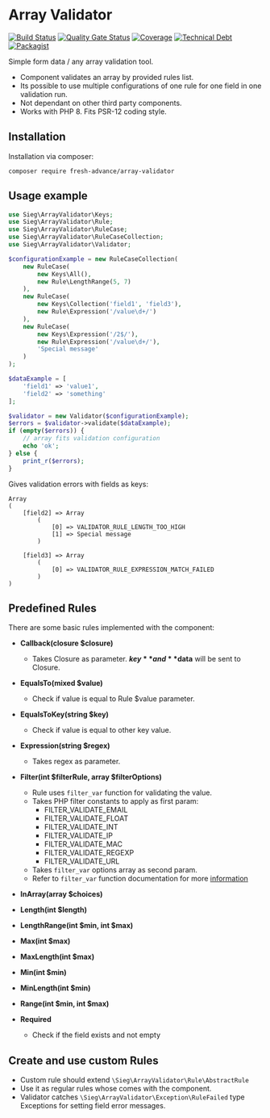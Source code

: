 # Array Validator

[![Build Status](https://travis-ci.com/Fresh-Advance/array-validator.svg?branch=master)](https://travis-ci.com/Fresh-Advance/array-validator)
[![Quality Gate Status](https://sonarcloud.io/api/project_badges/measure?project=Fresh-Advance_array-validator&metric=alert_status)](https://sonarcloud.io/dashboard?id=Fresh-Advance_array-validator)
[![Coverage](https://sonarcloud.io/api/project_badges/measure?project=Fresh-Advance_array-validator&metric=coverage)](https://sonarcloud.io/dashboard?id=Fresh-Advance_array-validator)
[![Technical Debt](https://sonarcloud.io/api/project_badges/measure?project=Fresh-Advance_array-validator&metric=sqale_index)](https://sonarcloud.io/dashboard?id=Fresh-Advance_array-validator)
[![Packagist](https://img.shields.io/packagist/v/fresh-advance/array-validator.svg)](https://packagist.org/packages/fresh-advance/array-validator)

Simple form data / any array validation tool.

* Component validates an array by provided rules list. 
* Its possible to use multiple configurations of one rule for one field in one validation run.
* Not dependant on other third party components.
* Works with PHP 8. Fits PSR-12 coding style. 

## Installation

Installation via composer:

```
composer require fresh-advance/array-validator
```

## Usage example

```php
use Sieg\ArrayValidator\Keys;
use Sieg\ArrayValidator\Rule;
use Sieg\ArrayValidator\RuleCase;
use Sieg\ArrayValidator\RuleCaseCollection;
use Sieg\ArrayValidator\Validator;

$configurationExample = new RuleCaseCollection(
    new RuleCase(
        new Keys\All(),
        new Rule\LengthRange(5, 7)
    ),
    new RuleCase(
        new Keys\Collection('field1', 'field3'),
        new Rule\Expression('/value\d+/')
    ),
    new RuleCase(
        new Keys\Expression('/2$/'),
        new Rule\Expression('/value\d+/'),
        'Special message'
    )
);

$dataExample = [
    'field1' => 'value1',
    'field2' => 'something'
];

$validator = new Validator($configurationExample);
$errors = $validator->validate($dataExample);
if (empty($errors)) {
    // array fits validation configuration
    echo 'ok';
} else {
    print_r($errors);
}
```

Gives validation errors with fields as keys:

```
Array
(
    [field2] => Array
        (
            [0] => VALIDATOR_RULE_LENGTH_TOO_HIGH
            [1] => Special message
        )

    [field3] => Array
        (
            [0] => VALIDATOR_RULE_EXPRESSION_MATCH_FAILED
        )
)
```

## Predefined Rules

There are some basic rules implemented with the component:

* **Callback(closure $closure)**
  - Takes Closure as parameter. **$key** and **$data** will be sent to Closure.

* **EqualsTo(mixed $value)**
  - Check if value is equal to Rule $value parameter.

* **EqualsToKey(string $key)**
  - Check if value is equal to other key value.

* **Expression(string $regex)**
  - Takes regex as parameter.

* **Filter(int $filterRule, array $filterOptions)**
  - Rule uses ``filter_var`` function for validating the value.
  - Takes PHP filter constants to apply as first param:
    * FILTER_VALIDATE_EMAIL
    * FILTER_VALIDATE_FLOAT
    * FILTER_VALIDATE_INT
    * FILTER_VALIDATE_IP
    * FILTER_VALIDATE_MAC
    * FILTER_VALIDATE_REGEXP
    * FILTER_VALIDATE_URL
  - Takes ``filter_var`` options array as second param.
  - Refer to ``filter_var`` function documentation for more [information](http://php.net/manual/en/function.filter-var.php)

* **InArray(array $choices)**

* **Length(int $length)**
* **LengthRange(int $min, int $max)**

* **Max(int $max)**
* **MaxLength(int $max)**

* **Min(int $min)**
* **MinLength(int $min)**

* **Range(int $min, int $max)**
* **Required**
  - Check if the field exists and not empty

## Create and use custom Rules

* Custom rule should extend ``\Sieg\ArrayValidator\Rule\AbstractRule``
* Use it as regular rules whose comes with the component.
* Validator catches ``\Sieg\ArrayValidator\Exception\RuleFailed`` type Exceptions for setting field error messages.